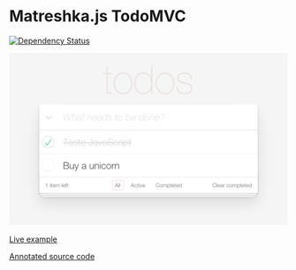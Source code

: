 # Matreshka.js TodoMVC

[![Dependency Status](https://img.shields.io/david/matreshkajs/matreshka_todomvc.svg)](https://david-dm.org/matreshkajs/matreshka_todomvc)

![](https://raw.githubusercontent.com/tastejs/todomvc-app-css/master/screenshot.png)

[Live example](http://matreshkajs.github.io/matreshka_todomvc/)

[Annotated source code](http://matreshkajs.github.io/matreshka_todomvc/docs/app.html)
